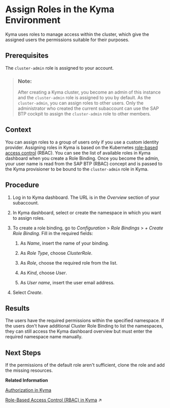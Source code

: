 <!-- loio148ae38b7d6f4e61bbb696bbfb3996b2 -->

# Assign Roles in the Kyma Environment

Kyma uses roles to manage access within the cluster, which give the assigned users the permissions suitable for their purposes.



<a name="loio148ae38b7d6f4e61bbb696bbfb3996b2__prereq_ehs_rvh_nsb"/>

## Prerequisites

The `cluster-admin` role is assigned to your account.

> ### Note:  
> After creating a Kyma cluster, you become an admin of this instance and the `cluster-admin` role is assigned to you by default. As the `cluster-admin`, you can assign roles to other users. Only the administrator who created the current subaccount can use the SAP BTP cockpit to assign the `cluster-admin` role to other members.



<a name="loio148ae38b7d6f4e61bbb696bbfb3996b2__context_lrm_lv2_hsb"/>

## Context

You can assign roles to a group of users only if you use a custom identity provider. Assigning roles in Kyma is based on the Kubernetes [role-based access control](https://kubernetes.io/docs/reference/access-authn-authz/rbac/) \(RBAC\). You can see the list of available roles in Kyma dashboard when you create a Role Binding. Once you become the admin, your user name is read from the SAP BTP \(RBAC\) concept and is passed to the Kyma provisioner to be bound to the `cluster-admin` role in Kyma.



<a name="loio148ae38b7d6f4e61bbb696bbfb3996b2__steps_bvs_hv2_hsb"/>

## Procedure

1.  Log in to Kyma dashboard. The URL is in the *Overview* section of your subaccount.

2.  In Kyma dashboard, select or create the namespace in which you want to assign roles.

3.  To create a role binding, go to *Configuration* \> *Role Bindings* \> *\+ Create Role Binding*. Fill in the required fields:

    1.  As *Name*, insert the name of your binding.

    2.  As *Role Type*, choose *ClusterRole*.

    3.  As *Role*, choose the required role from the list.

    4.  As *Kind*, choose *User*.

    5.  As *User name*, insert the user email address.


4.  Select *Create*.




<a name="loio148ae38b7d6f4e61bbb696bbfb3996b2__result_bx4_2v2_hsb"/>

## Results

The users have the required permissions within the specified namespace. If the users don't have additional Cluster Role Binding to list the namespaces, they can still access the Kyma dashboard overview but must enter the required namespace name manually.



<a name="loio148ae38b7d6f4e61bbb696bbfb3996b2__postreq_rb5_ntn_fvb"/>

## Next Steps

If the permissions of the default role aren't sufficient, clone the role and add the missing resources.

**Related Information**  


[Authorization in Kyma](https://kyma-project.io/#/04-operation-guides/security/sec-02-authorization-in-kyma)

[Role-Based Access Control (RBAC) in Kyma](https://help.sap.com/viewer/df50977d8bfa4c9a8a063ddb37113c43/Cloud/en-US/bb31080fd0474d38a050e32a7a7ed629.html "Assigning permissions in Kyma is based on the Kubernetes role-based access control (RBAC). It’s recommended that you start with separating the developers and operators of a cluster. Later, you can refine the role concept as required.") :arrow_upper_right:

